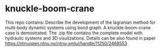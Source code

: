 # knuckle-boom-crane
This repo contains:
Describe the development of the lagranian method for multi-body dynamic systems using bond graph.
A knuckle-boom-crane case is demostrated. The .zip file contains the complete model with hydraulic systems and 3D visulizations.
Details can be also found in paper https://ntnuopen.ntnu.no/ntnu-xmlui/handle/11250/2468553
